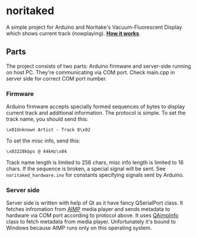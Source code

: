 # noritaked #
A simple project for Arduino and Noritake's Vacuum-Fluorescent Display which shows current track (nowplaying). **[How it works](https://www.youtube.com/watch?v=v_6D0qztpcE)**.

## Parts ##
The project consists of two parts: Arduino firmware and server-side running on host PC. They're communicating via COM port. Check main.cpp in server side for correct COM port number.

### Firmware ###
Arduino firmware accepts specially formed sequences of bytes to display current track and additional information. The protocol is simple. To set the track name, you should send this:

```
\x01Unknown Artist - Track 8\x02
```

To set the misc info, send this:

```
\x03228kbps @ 44kHz\x04
```

Track name length is limited to 256 chars, misc info length is limited to 16 chars. If the sequence is broken, a special signal will be sent. See `noritaked_hardware.ino` for constants specifying signals sent by Arduino.


### Server side ###
Server side is written with help of Qt as it have fancy QSerialPort class. It fetches infromation from [AIMP](http://aimp.ru) media player and sends metadata to hardware via COM port according to protocol above. It uses [QAimpInfo](https://bitbucket.org/identsoft/qaimpinfo) class to fetch metadata from media player. Unfortunately it's bound to Windows because AIMP runs only on this operating system.